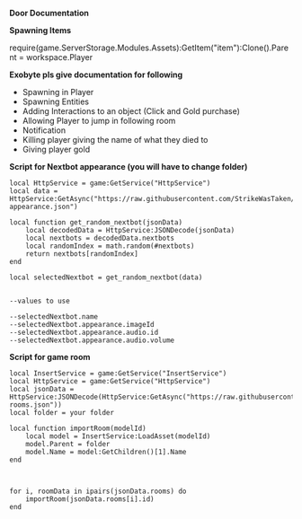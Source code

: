 **Door Documentation**

**Spawning Items**

require(game.ServerStorage.Modules.Assets):GetItem("item"):Clone().Parent = workspace.Player

**Exobyte pls give documentation for following**

- Spawning in Player
- Spawning Entities
- Adding Interactions to an object (Click and Gold purchase)
- Allowing Player to jump in following room
- Notification
- Killing player giving the name of what they died to
- Giving player gold



**Script for Nextbot appearance (you will have to change folder)**

```
local HttpService = game:GetService("HttpService")
local data = HttpService:GetAsync("https://raw.githubusercontent.com/StrikeWasTaken/door/refs/heads/main/nextbot-appearance.json")

local function get_random_nextbot(jsonData)
    local decodedData = HttpService:JSONDecode(jsonData)
    local nextbots = decodedData.nextbots
    local randomIndex = math.random(#nextbots)
    return nextbots[randomIndex]
end

local selectedNextbot = get_random_nextbot(data)


--values to use

--selectedNextbot.name
--selectedNextbot.appearance.imageId
--selectedNextbot.appearance.audio.id
--selectedNextbot.appearance.audio.volume
```
**Script for game room**

```
local InsertService = game:GetService("InsertService")
local HttpService = game:GetService("HttpService")
local jsonData = HttpService:JSONDecode(HttpService:GetAsync("https://raw.githubusercontent.com/StrikeWasTaken/door/refs/heads/main/game-rooms.json"))
local folder = your folder

local function importRoom(modelId)
    local model = InsertService:LoadAsset(modelId)
    model.Parent = folder
    model.Name = model:GetChildren()[1].Name
end



for i, roomData in ipairs(jsonData.rooms) do
    importRoom(jsonData.rooms[i].id)
end
```

